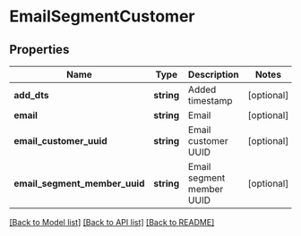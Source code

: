 # EmailSegmentCustomer

## Properties
Name | Type | Description | Notes
------------ | ------------- | ------------- | -------------
**add_dts** | **string** | Added timestamp | [optional] 
**email** | **string** | Email | [optional] 
**email_customer_uuid** | **string** | Email customer UUID | [optional] 
**email_segment_member_uuid** | **string** | Email segment member UUID | [optional] 

[[Back to Model list]](../README.md#documentation-for-models) [[Back to API list]](../README.md#documentation-for-api-endpoints) [[Back to README]](../README.md)


